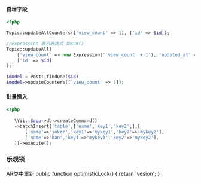 #### 自增字段

```php
<?php

Topic::updateAllCounters(['view_count' => 1], ['id' => $id]);

//Expression 表示表达式 如sum()
Topic::updateAll(
    ['view_count' => new Expression('`view_count` + 1'), 'updated_at' => time()],
    ['id' => $id]
);

$model = Post::findOne($id);
$model->updateCounters(['view_count' => 1]);
```


#### 批量插入
```php
<?php
   
   \Yii::$app->db->createCommand()
   ->batchInsert('table',['name','key1','key2',],[
       ['name'=>'joker','key1'=>'mykey1','key2'=>'mykey2'],
       ['name'=>'ban','key1'=>'mykey1','key2'=>'mykey2'],
   ])->execute();

```

### 乐观锁

AR类中重新
public function optimisticLock()
{
    return 'vesion';
}







